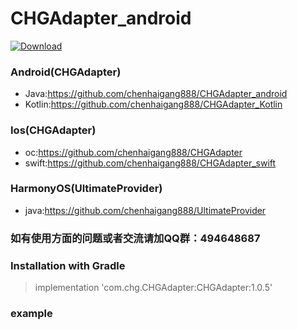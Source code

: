 # CHGAdapter_android
[ ![Download](https://api.bintray.com/packages/chenhaigang888/CHGAdapter_android/CHGAdapter_android/images/download.svg) ](https://bintray.com/chenhaigang888/CHGAdapter_android/CHGAdapter_android/_latestVersion)

### Android(CHGAdapter)
- Java:https://github.com/chenhaigang888/CHGAdapter_android 
- Kotlin:https://github.com/chenhaigang888/CHGAdapter_Kotlin

### Ios(CHGAdapter)
- oc:https://github.com/chenhaigang888/CHGAdapter 
- swift:https://github.com/chenhaigang888/CHGAdapter_swift

### HarmonyOS(UltimateProvider)
- java:https://github.com/chenhaigang888/UltimateProvider

### 如有使用方面的问题或者交流请加QQ群：494648687

### Installation with Gradle

> implementation 'com.chg.CHGAdapter:CHGAdapter:1.0.5'


### example


